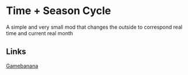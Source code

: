 # Time + Season Cycle
A simple and very small mod that changes the outside to correspond real time and current real month

## Links
[Gamebanana](https://gamebanana.com/mods/499447)
